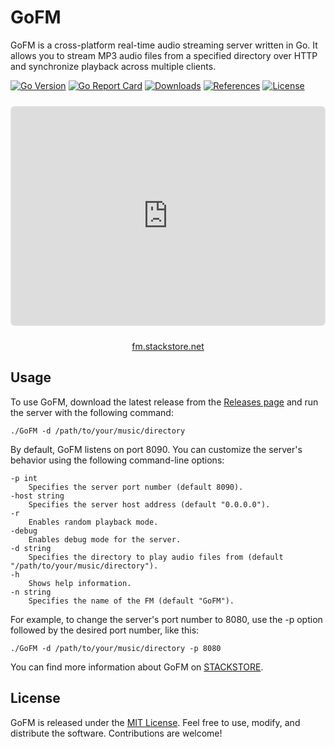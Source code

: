 GoFM
=====
GoFM is a cross-platform real-time audio streaming server written in Go. It allows you to stream MP3 audio files from a specified directory over HTTP and synchronize playback across multiple clients.

[![Go Version](https://img.shields.io/badge/Go-v1.16-blue)](https://golang.org/dl/)
[![Go Report Card](https://goreportcard.com/badge/github.com/pxgo/go-fm)](https://goreportcard.com/report/github.com/pxgo/go-fm)
[![Downloads](https://img.shields.io/github/downloads/pxgo/go-fm/total)](https://github.com/pxgo/go-fm/releases)
[![References](https://img.shields.io/github/forks/pxgo/go-fm?label=references)](https://github.com/pxgo/go-fm/network/members)
[![License](https://img.shields.io/github/license/pxgo/go-fm)](https://github.com/pxgo/go-fm/blob/main/LICENSE)

<div style="margin:1.5rem 0;border:1px solid #e9e9e9;border-radius:6px;overflow:hidden;">
  <iframe title="fm.stackstore.net" src="https://fm.stackstore.net" style="width:100%;height:350px;border:0;display:block;" loading="lazy"></iframe>
</div>

<p style="text-align:center;"><a href="https://fm.stackstore.net" target="_blank" rel="noopener">fm.stackstore.net</a></p>

## Usage

To use GoFM, download the latest release from the [Releases page](https://github.com/pxgo/go-fm/releases) and run the server with the following command:

```
./GoFM -d /path/to/your/music/directory
```

By default, GoFM listens on port 8090. You can customize the server's behavior using the following command-line options:

```
-p int
    Specifies the server port number (default 8090).
-host string
    Specifies the server host address (default "0.0.0.0").
-r
    Enables random playback mode.
-debug
    Enables debug mode for the server.
-d string
    Specifies the directory to play audio files from (default "/path/to/your/music/directory").
-h
    Shows help information.
-n string
    Specifies the name of the FM (default "GoFM").
```

For example, to change the server's port number to 8080, use the -p option followed by the desired port number, like this:
```
./GoFM -d /path/to/your/music/directory -p 8080
```

You can find more information about GoFM on [STACKSTORE](https://stackstore.net/GoFM).

## License

GoFM is released under the [MIT License](https://github.com/pxgo/go-fm/blob/main/LICENSE). Feel free to use, modify, and distribute the software. Contributions are welcome!
